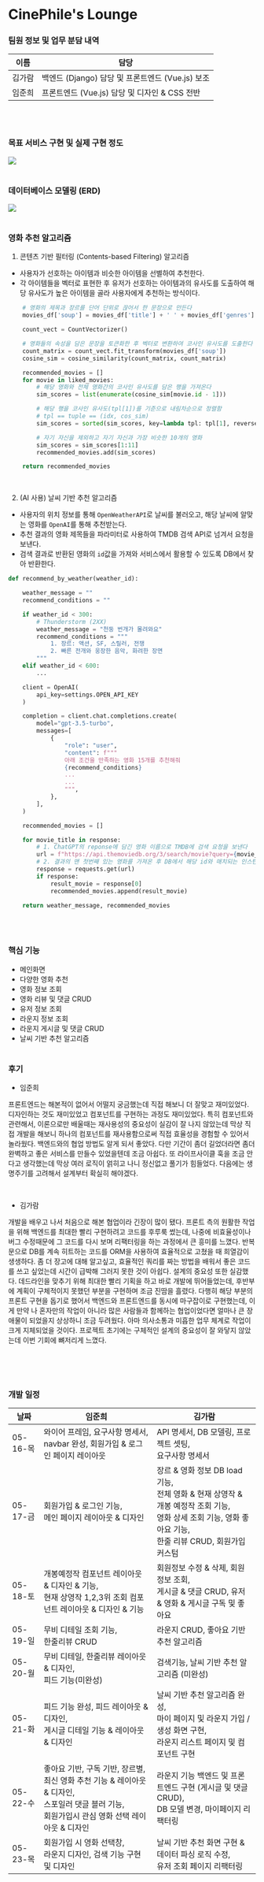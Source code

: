 # CinePhile's Lounge

### 팀원 정보 및 업무 분담 내역

| 이름   | 담당                                             |
| ------ | ------------------------------------------------ |
| 김가람 | 백엔드 (Django) 담당 및 프론트엔드 (Vue.js) 보조 |
| 임준희 | 프론트엔드 (Vue.js) 담당 및 디자인 & CSS 전반    |

<br>
<br>

### 목표 서비스 구현 및 실제 구현 정도

<img src='assets/develop-status.png' />

<br>
<br>

### 데이터베이스 모델링 (ERD)

<img src='assets/ERD.png' />

<br>
<br>

### 영화 추천 알고리즘

1. 콘텐츠 기반 필터링 (Contents-based Filtering) 알고리즘

- 사용자가 선호하는 아이템과 비슷한 아이템을 선별하여 추천한다.
- 각 아이템들을 벡터로 표현한 후 유저가 선호하는 아이템과의 유사도를 도출하여 해당 유사도가 높은 아이템을 골라 사용자에게 추천하는 방식이다.

```python
    # 영화의 제목과 장르를 단어 단위로 끊어서 한 문장으로 만든다
    movies_df['soup'] = movies_df['title'] + ' ' + movies_df['genres']

    count_vect = CountVectorizer()

    # 영화들의 속성을 담은 문장을 토큰화한 후 벡터로 변환하여 코사인 유사도를 도출한다
    count_matrix = count_vect.fit_transform(movies_df['soup'])
    cosine_sim = cosine_similarity(count_matrix, count_matrix)

    recommended_movies = []
    for movie in liked_movies:
        # 해당 영화와 전체 영화간의 코사인 유사도를 담은 행을 가져온다
        sim_scores = list(enumerate(cosine_sim[movie.id - 1]))

        # 해당 행을 코사인 유사도(tpl[1])를 기준으로 내림차순으로 정렬함
        # tpl == tuple == (idx, cos_sim)
        sim_scores = sorted(sim_scores, key=lambda tpl: tpl[1], reverse=True)

        # 자기 자신을 제외하고 자기 자신과 가장 비슷한 10개의 영화
        sim_scores = sim_scores[1:11]
        recommended_movies.add(sim_scores)

    return recommended_movies
```

<br>

2. (AI 사용) 날씨 기반 추천 알고리즘

- 사용자의 위치 정보를 통해 `OpenWeatherAPI`로 날씨를 불러오고, 해당 날씨에 알맞는 영화를 `OpenAI`를 통해 추천받는다.
- 추천 결과의 영화 제목들을 파라미터로 사용하여 TMDB 검색 API로 넘겨서 요청을 보낸다.
- 검색 결과로 반환된 영화의 `id`값을 가져와 서비스에서 활용할 수 있도록 DB에서 찾아 반환한다.

```python
def recommend_by_weather(weather_id):

    weather_message = ""
    recommend_conditions = ""

    if weather_id < 300:
        # Thunderstorm (2XX)
        weather_message = "천둥 번개가 몰려와요"
        recommend_conditions = """
            1. 장르: 액션, SF, 스릴러, 전쟁
            2. 빠른 전개와 웅장한 음악, 화려한 장면
        """
    elif weather_id < 600:
        ...

    client = OpenAI(
        api_key=settings.OPEN_API_KEY
    )

    completion = client.chat.completions.create(
        model="gpt-3.5-turbo",
        messages=[
            {
                "role": "user",
                "content": f"""
                아래 조건을 만족하는 영화 15개를 추천해줘
                {recommend_conditions}
                ...
                ...
                """,
            },
        ],
    )

    recommended_movies = []

    for movie_title in response:
        # 1. ChatGPT의 reponse에 담긴 영화 이름으로 TMDB에 검색 요청을 보낸다
        url = f"https://api.themoviedb.org/3/search/movie?query={movie_title}&include_adult=true&language=ko-KR&page=1"
        # 2. 결과의 맨 첫번째 있는 영화를 가져온 후 DB에서 해당 id와 매치되는 인스턴스를 가져와 서비스에 사용할 수 있도록 반환한다
        response = requests.get(url)
        if response:
            result_movie = response[0]
            recommended_movies.append(result_movie)

    return weather_message, recommended_movies
```

<br>
<br>

### 핵심 기능

- 메인화면
- 다양한 영화 추천
- 영화 정보 조회
- 영화 리뷰 및 댓글 CRUD
- 유저 정보 조회
- 라운지 정보 조회
- 라운지 게시글 및 댓글 CRUD
- 날씨 기반 추천 알고리즘
  <br>
  <br>

### 후기

- 임준희

프론트엔드는 해본적이 없어서 어떨지 궁금했는데 직접 해보니 더 잘맞고 재미있었다. 디자인하는 것도 재미있었고 컴포넌트를 구현하는 과정도 재미있었다. 특히 컴포넌트와 관련해서, 이론으로만 배울때는 재사용성의 중요성이 실감이 잘 나지 않았는데 막상 직접 개발을 해보니 하나의 컴포넌트를 재사용함으로써 직접 효율성을 경험할 수 있어서 놀라웠다. 백엔드와의 협업 방법도 알게 되서 좋았다. 다만 기간이 좀더 길었더라면 좀더 완벽하고 좋은 서비스를 만들수 있었을텐데 조금 아쉽다. 또 라이프사이클 훅을 조금 안다고 생각했는데 막상 여러 로직이 얽히고 나니 정신없고 풀기가 힘들었다. 다음에는 생명주기를 고려해서 설계부터 확실히 해야겠다.

<br>

- 김가람

개발을 배우고 나서 처음으로 해본 협업이라 긴장이 많이 됐다. 프론트 측의 원활한 작업을 위해 백엔드를 최대한 빨리 구현하려고 코드를 후루룩 썼는데, 나중에 비효율성이나 버그 수정때문에 그 코드를 다시 보며 리팩터링을 하는 과정에서 큰 흥미를 느꼈다. 반복문으로 DB를 계속 히트하는 코드를 ORM을 사용하여 효율적으로 고쳤을 때 희열감이 생생하다. 좀 더 장고에 대해 알고싶고, 효율적인 쿼리를 짜는 방법을 배워서 좋은 코드를 쓰고 싶었는데 시간이 급박해 그러지 못한 것이 아쉽다. 설계의 중요성 또한 실감했다. 데드라인을 맞추기 위해 최대한 빨리 기획을 하고 바로 개발에 뛰어들었는데, 후반부에 계획이 구체적이지 못했던 부분을 구현하며 조금 진땀을 흘렸다. 다행히 해당 부분의 프론트 구현을 돕기로 했어서 백엔드와 프론트엔드를 동시에 마구잡이로 구현했는데, 이게 만약 나 혼자만의 작업이 아니라 많은 사람들과 함께하는 협업이었다면 얼마나 큰 장애물이 되었을지 상상하니 조금 두려웠다. 아마 의사소통과 미흡한 업무 체계로 작업이 크게 지체되었을 것이다. 프로젝트 초기에는 구체적인 설계의 중요성이 잘 와닿지 않았는데 이번 기회에 뼈저리게 느꼈다.

<br>

<br>
<br>

### 개발 일정

| 날짜     | 임준희                                                                                                                                                  | 김가람                                                                                                                                                                |
| -------- | ------------------------------------------------------------------------------------------------------------------------------------------------------- | --------------------------------------------------------------------------------------------------------------------------------------------------------------------- |
| 05-16-목 | 와이어 프레임, 요구사항 명세서, <br> navbar 완성, 회원가입 & 로그인 페이지 레이아웃                                                                     | API 명세서, DB 모델링, 프로젝트 셋팅, <br> 요구사항 명세서                                                                                                            |
| 05-17-금 | 회원가입 & 로그인 기능,<br> 메인 페이지 레이아웃 & 디자인                                                                                               | 장르 & 영화 정보 DB load 기능, <br> 전체 영화 & 현재 상영작 & 개봉 예정작 조회 기능, <br> 영화 상세 조회 기능, 영화 좋아요 기능, <br> 한줄 리뷰 CRUD, 회원가입 커스텀 |
| 05-18-토 | 개봉예정작 컴포넌트 레이아웃 & 디자인 & 기능, <br> 현재 상영작 1,2,3위 조회 컴포넌트 레이아웃 & 디자인 & 기능                                           | 회원정보 수정 & 삭제, 회원 정보 조회, <br> 게시글 & 댓글 CRUD, 유저 & 영화 & 게시글 구독 및 좋아요                                                                    |
| 05-19-일 | 무비 디테일 조회 기능, <br> 한줄리뷰 CRUD                                                                                                               | 라운지 CRUD, 좋아요 기반 추천 알고리즘                                                                                                                                |
| 05-20-월 | 무비 디테일, 한줄리뷰 레이아웃 & 디자인, <br>피드 기능(미완성)                                                                                          | 검색기능, 날씨 기반 추천 알고리즘 (미완성)                                                                                                                            |
| 05-21-화 | 피드 기능 완성, 피드 레이아웃 & 디자인, <br> 게시글 디테일 기능 & 레이아웃 & 디자인                                                                     | 날씨 기반 추천 알고리즘 완성, <br> 마이 페이지 및 라운지 가입 / 생성 화면 구현, <br> 라운지 리스트 페이지 및 컴포넌트 구현                                            |
| 05-22-수 | 좋아요 기반, 구독 기반, 장르별, 최신 영화 추천 기능 & 레이아웃 & 디자인, <br> 스포일러 댓글 블러 기능, <br> 회원가입시 관심 영화 선택 레이아웃 & 디자인 | 라운지 기능 백엔드 및 프론트엔드 구현 (게시글 및 댓글 CRUD), <br> DB 모델 변경, 마이페이지 리팩터링                                                                   |
| 05-23-목 | 회원가입 시 영화 선택창, <br> 라운지 디자인, 검색 기능 구현 및 디자인                                                                                   | 날씨 기반 추천 화면 구현 & 데이터 파싱 로직 수정, <br> 유저 조회 페이지 리팩터링                                                                                      |

